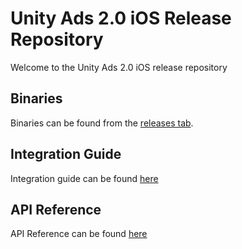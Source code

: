 # Unity Ads 2.0 iOS Release Repository

Welcome to the Unity Ads 2.0 iOS release repository

## Binaries

Binaries can be found from the [releases tab](https://github.com/Unity-Technologies/unity-ads-ios/releases).

## Integration Guide

Integration guide can be found [here](https://github.com/Unity-Technologies/unity-ads-ios/wiki/sdk_ios_integration_guide)

## API Reference

API Reference can be found [here](https://github.com/Unity-Technologies/unity-ads-ios/wiki/sdk_ios_api_reference)
